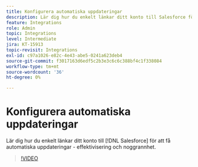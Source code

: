 ```yaml
---
title: Konfigurera automatiska uppdateringar
description: Lär dig hur du enkelt länkar ditt konto till Salesforce för att få automatiska uppdateringar
feature: Integrations
role: Admin
topic: Integrations
level: Intermediate
jira: KT-15913
topic-revisit: Integrations
exl-id: c97a1026-e82c-4e43-abe5-0241a623deb4
source-git-commit: f3017163d6edf5c2b3e3c6c6c388bf4c1f338084
workflow-type: tm+mt
source-wordcount: '36'
ht-degree: 0%

---
```


# Konfigurera automatiska uppdateringar

Lär dig hur du enkelt länkar ditt konto till [!DNL Salesforce] för att få automatiska uppdateringar - effektivisering och noggrannhet.

>[!VIDEO](https://video.tv.adobe.com/v/3432775?quality=12&learn=on&hidetitle=true)
